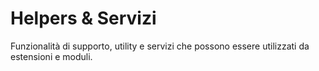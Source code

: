 # Helpers & Servizi

Funzionalità di supporto, utility e servizi che possono essere utilizzati da estensioni e moduli.
